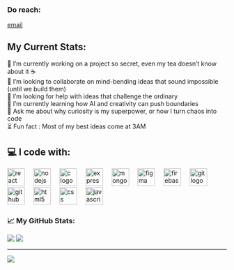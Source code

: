 

### Do reach:
[email](mailto:gollameghana33@gmail.com)

##  My Current Stats:
🤫 I’m currently working on a project so secret, even my tea doesn’t know about it ☕<br>👯 I’m looking to collaborate on mind-bending ideas that sound impossible (until we build them)<br>🤝 I’m looking for help with ideas that challenge the ordinary<br>🌸 I’m currently learning how AI and creativity can push boundaries<br>💬 Ask me about why curiosity is my superpower, or how I turn chaos into code<br>⏳ Fun fact : Most of my best ideas come at 3AM



## 💻 I code with:


<div align="left">
  <img src="https://cdn.jsdelivr.net/gh/devicons/devicon/icons/react/react-original.svg" height="40" alt="react logo"  />
  <img width="12" />
  <img src="https://cdn.jsdelivr.net/gh/devicons/devicon/icons/nodejs/nodejs-original.svg" height="40" alt="nodejs logo"  />
  <img width="12" />
  <img src="https://cdn.jsdelivr.net/gh/devicons/devicon/icons/c/c-original.svg" height="40" alt="c logo"  />
  <img width="12" />
  <img src="https://cdn.jsdelivr.net/gh/devicons/devicon/icons/express/express-original.svg" height="40" alt="express logo"  />
  <img width="12" />
  <img src="https://cdn.jsdelivr.net/gh/devicons/devicon/icons/mongodb/mongodb-original.svg" height="40" alt="mongodb logo"  />
  <img width="12" />
  <img src="https://cdn.jsdelivr.net/gh/devicons/devicon/icons/figma/figma-original.svg" height="40" alt="figma logo"  />
  <img width="12" />
  <img src="https://cdn.jsdelivr.net/gh/devicons/devicon/icons/firebase/firebase-plain.svg" height="40" alt="firebase logo"  />
  <img width="12" />
  <img src="https://cdn.jsdelivr.net/gh/devicons/devicon/icons/git/git-original.svg" height="40" alt="git logo"  />
  <img width="12" />
  <img src="https://cdn.jsdelivr.net/gh/devicons/devicon/icons/github/github-original.svg" height="40" alt="github logo"  />
  <img width="12" />
  <img src="https://cdn.jsdelivr.net/gh/devicons/devicon/icons/html5/html5-original.svg" height="40" alt="html5 logo"  />
  <img width="12" />
  <img src="https://cdn.jsdelivr.net/gh/devicons/devicon/icons/css3/css3-original.svg" height="40" alt="css logo"  />
  <img width="12" />
  <img src="https://cdn.jsdelivr.net/gh/devicons/devicon/icons/javascript/javascript-original.svg" height="40" alt="javascript logo"  />
</div>

###
### 📈 My GitHub Stats:
![](https://github-readme-stats.vercel.app/api?username=meghanagolla3&theme=neon&hide_border=false&include_all_commits=false&count_private=false)
![](https://nirzak-streak-stats.vercel.app/?user=meghanagolla3&theme=neon&hide_border=false)<br/>

---
[![](https://visitcount.itsvg.in/api?id=meghanagolla3&icon=0&color=0)](https://visitcount.itsvg.in)
